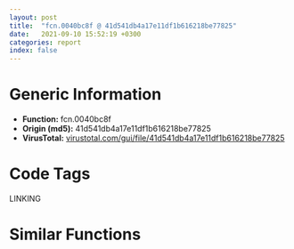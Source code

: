 ```yaml
---
layout: post
title:  "fcn.0040bc8f @ 41d541db4a17e11df1b616218be77825"
date:   2021-09-10 15:52:19 +0300
categories: report
index: false
---
```


# Generic Information
- **Function:** fcn.0040bc8f
- **Origin (md5):** 41d541db4a17e11df1b616218be77825
- **VirusTotal:** [virustotal.com/gui/file/41d541db4a17e11df1b616218be77825][virustotal_ref]

# Code Tags
<span class="tag" id="LINKING">LINKING</span>


# Similar Functions
<script type="text/javascript" src="https://www.gstatic.com/charts/loader.js"></script>
<script type="text/javascript">

    google.charts.load('current', {'packages':['corechart']});
    google.charts.setOnLoadCallback(drawChart);

    function drawChart() {
    var data = new google.visualization.DataTable();
        data.addColumn('number', 'X');
        data.addColumn('number', 'Y');
        data.addColumn({type: 'string', role: 'tooltip', 'p': {'html': true}});
        data.addColumn({'type': 'string', 'role': 'style'});
        
        data.addRows([
    [-147.30291748046875, 66.51920318603516, '<b><a href="/report/fcn.0040bc8f@41d541db4a17e11df1b616218be77825">fcn.0040bc8f</a><br>@41d541db4a17e11df1b616218be77825</b><br><br>push ebp<br>mov ebp esp<br>push ecx<br>push ebx<br>push esi<br>push edi<br>mov edi dword[ebp+8]<br>jmp 0x40bd3f<br>mov ebx dword[edi]<br>lea eax [ebx*4+0x42f5a4]<br>mov esi dword[eax]<br>mov dword[ebp-4] eax<br>test esi esi<br>je 0x40bcbb<br>cmp esi 0xffffffff<br>je 0x40bd3c<br>jmp 0x40bd38<br>mov ebx dword[ebx*4+0x422454]<br>push 0x800<br>push 0<br>push ebx<br>call dword[sym.imp.KERNEL32.dll_LoadLibraryExW]<br>mov esi eax<br>test esi esi<br>jne 0x40bd26<br>call dword[sym.imp.KERNEL32.dll_GetLastError]<br>cmp eax 0x57<br>jne 0x40bd16<br>push 7<br>push 0x4224ec<br>push ebx<br>call fcn.004110a4<br>add esp 0xc<br>test eax eax<br>je 0x40bd16<br>push 7<br>push 0x4224fc<br>push ebx<br>call fcn.004110a4<br>add esp 0xc<br>test eax eax<br>je 0x40bd16<br>push esi<br>push esi<br>push ebx<br>call dword[sym.imp.KERNEL32.dll_LoadLibraryExW]<br>mov esi eax<br>jmp 0x40bd18<br>xor esi esi<br>test esi esi<br>jne 0x40bd26<br>mov ecx dword[ebp-4]<br>or eax 0xffffffff<br>xchg dword[ecx] eax<br>jmp 0x40bd3c<br>mov ecx dword[ebp-4]<br>mov eax esi<br>xchg dword[ecx] eax<br>test eax eax<br>je 0x40bd38<br>push esi<br>call dword[sym.imp.KERNEL32.dll_FreeLibrary]<br>test esi esi<br>jne 0x40bd4f<br>add edi 4<br>cmp edi dword[ebp+0xc]<br>jne 0x40bc9e<br>xor eax eax<br>pop edi<br>pop esi<br>pop ebx<br>leave<br>ret<br>mov eax esi<br>jmp 0x40bd4a<br>', 'point { fill-color: #e0440e; }'],
[-112.59747314453125, 59.27867889404297, '<b><a href="/report/fcn.0040bc8f@9060907d555cecab3519fcbc82318d7e">fcn.0040bc8f</a><br>@9060907d555cecab3519fcbc82318d7e</b><br><br>push ebp<br>mov ebp esp<br>push ecx<br>push ebx<br>push esi<br>push edi<br>mov edi dword[ebp+8]<br>jmp 0x40bd3f<br>mov ebx dword[edi]<br>lea eax [ebx*4+0x42f5a4]<br>mov esi dword[eax]<br>mov dword[ebp-4] eax<br>test esi esi<br>je 0x40bcbb<br>cmp esi 0xffffffff<br>je 0x40bd3c<br>jmp 0x40bd38<br>mov ebx dword[ebx*4+0x422454]<br>push 0x800<br>push 0<br>push ebx<br>call dword[sym.imp.KERNEL32.dll_LoadLibraryExW]<br>mov esi eax<br>test esi esi<br>jne 0x40bd26<br>call dword[sym.imp.KERNEL32.dll_GetLastError]<br>cmp eax 0x57<br>jne 0x40bd16<br>push 7<br>push 0x4224ec<br>push ebx<br>call fcn.004110a4<br>add esp 0xc<br>test eax eax<br>je 0x40bd16<br>push 7<br>push 0x4224fc<br>push ebx<br>call fcn.004110a4<br>add esp 0xc<br>test eax eax<br>je 0x40bd16<br>push esi<br>push esi<br>push ebx<br>call dword[sym.imp.KERNEL32.dll_LoadLibraryExW]<br>mov esi eax<br>jmp 0x40bd18<br>xor esi esi<br>test esi esi<br>jne 0x40bd26<br>mov ecx dword[ebp-4]<br>or eax 0xffffffff<br>xchg dword[ecx] eax<br>jmp 0x40bd3c<br>mov ecx dword[ebp-4]<br>mov eax esi<br>xchg dword[ecx] eax<br>test eax eax<br>je 0x40bd38<br>push esi<br>call dword[sym.imp.KERNEL32.dll_FreeLibrary]<br>test esi esi<br>jne 0x40bd4f<br>add edi 4<br>cmp edi dword[ebp+0xc]<br>jne 0x40bc9e<br>xor eax eax<br>pop edi<br>pop esi<br>pop ebx<br>leave<br>ret<br>mov eax esi<br>jmp 0x40bd4a<br>', 'null'],
[-146.22605895996094, 45.093597412109375, '<b><a href="/report/fcn.0046655e@83f49824bfe7c3c24f4b74a2ba6ab65b">fcn.0046655e</a><br>@83f49824bfe7c3c24f4b74a2ba6ab65b</b><br><br>push ebp<br>mov ebp esp<br>push ecx<br>push ebx<br>push esi<br>push edi<br>mov edi dword[ebp+8]<br>jmp 0x46660e<br>mov ebx dword[edi]<br>lea eax [ebx*4+0x49eae8]<br>mov esi dword[eax]<br>mov dword[ebp-4] eax<br>test esi esi<br>je 0x46658a<br>cmp esi 0xffffffff<br>je 0x46660b<br>jmp 0x466607<br>mov ebx dword[ebx*4+0x48926c]<br>push 0x800<br>push 0<br>push ebx<br>call dword[sym.imp.KERNEL32.dll_LoadLibraryExW]<br>mov esi eax<br>test esi esi<br>jne 0x4665f5<br>call dword[sym.imp.KERNEL32.dll_GetLastError]<br>cmp eax 0x57<br>jne 0x4665e5<br>push 7<br>push 0x489304<br>push ebx<br>call fcn.00471198<br>add esp 0xc<br>test eax eax<br>je 0x4665e5<br>push 7<br>push 0x489314<br>push ebx<br>call fcn.00471198<br>add esp 0xc<br>test eax eax<br>je 0x4665e5<br>push esi<br>push esi<br>push ebx<br>call dword[sym.imp.KERNEL32.dll_LoadLibraryExW]<br>mov esi eax<br>jmp 0x4665e7<br>xor esi esi<br>test esi esi<br>jne 0x4665f5<br>mov ecx dword[ebp-4]<br>or eax 0xffffffff<br>xchg dword[ecx] eax<br>jmp 0x46660b<br>mov ecx dword[ebp-4]<br>mov eax esi<br>xchg dword[ecx] eax<br>test eax eax<br>je 0x466607<br>push esi<br>call dword[sym.imp.KERNEL32.dll_FreeLibrary]<br>test esi esi<br>jne 0x46661e<br>add edi 4<br>cmp edi dword[ebp+0xc]<br>jne 0x46656d<br>xor eax eax<br>pop edi<br>pop esi<br>pop ebx<br>leave<br>ret<br>mov eax esi<br>jmp 0x466619<br>', 'null'],
[-106.24803924560547, 40.99038314819336, '<b><a href="/report/fcn.0041f520@c0371bf2f84d37acabd30e547b4cc5fa">fcn.0041f520</a><br>@c0371bf2f84d37acabd30e547b4cc5fa</b><br><br>push ebp<br>mov ebp esp<br>push ecx<br>push ebx<br>push esi<br>push edi<br>mov edi dword[ebp+8]<br>jmp 0x41f5d0<br>mov ebx dword[edi]<br>lea eax [ebx*4+0x449608]<br>mov esi dword[eax]<br>mov dword[ebp-4] eax<br>test esi esi<br>je 0x41f54c<br>cmp esi 0xffffffff<br>je 0x41f5cd<br>jmp 0x41f5c9<br>mov ebx dword[ebx*4+0x43a080]<br>push 0x800<br>push 0<br>push ebx<br>call dword[sym.imp.KERNEL32.dll_LoadLibraryExW]<br>mov esi eax<br>test esi esi<br>jne 0x41f5b7<br>call dword[sym.imp.KERNEL32.dll_GetLastError]<br>cmp eax 0x57<br>jne 0x41f5a7<br>push 7<br>push 0x43a118<br>push ebx<br>call fcn.00425bf8<br>add esp 0xc<br>test eax eax<br>je 0x41f5a7<br>push 7<br>push 0x43a128<br>push ebx<br>call fcn.00425bf8<br>add esp 0xc<br>test eax eax<br>je 0x41f5a7<br>push esi<br>push esi<br>push ebx<br>call dword[sym.imp.KERNEL32.dll_LoadLibraryExW]<br>mov esi eax<br>jmp 0x41f5a9<br>xor esi esi<br>test esi esi<br>jne 0x41f5b7<br>mov ecx dword[ebp-4]<br>or eax 0xffffffff<br>xchg dword[ecx] eax<br>jmp 0x41f5cd<br>mov ecx dword[ebp-4]<br>mov eax esi<br>xchg dword[ecx] eax<br>test eax eax<br>je 0x41f5c9<br>push esi<br>call dword[sym.imp.KERNEL32.dll_FreeLibrary]<br>test esi esi<br>jne 0x41f5e0<br>add edi 4<br>cmp edi dword[ebp+0xc]<br>jne 0x41f52f<br>xor eax eax<br>pop edi<br>pop esi<br>pop ebx<br>leave<br>ret<br>mov eax esi<br>jmp 0x41f5db<br>', 'null'],
[-110.291748046875, 79.70001983642578, '<b><a href="/report/fcn.0040bc8f@b9e7701b101639a92238161f00b7471e">fcn.0040bc8f</a><br>@b9e7701b101639a92238161f00b7471e</b><br><br>push ebp<br>mov ebp esp<br>push ecx<br>push ebx<br>push esi<br>push edi<br>mov edi dword[ebp+8]<br>jmp 0x40bd3f<br>mov ebx dword[edi]<br>lea eax [ebx*4+0x42f5a4]<br>mov esi dword[eax]<br>mov dword[ebp-4] eax<br>test esi esi<br>je 0x40bcbb<br>cmp esi 0xffffffff<br>je 0x40bd3c<br>jmp 0x40bd38<br>mov ebx dword[ebx*4+0x422454]<br>push 0x800<br>push 0<br>push ebx<br>call dword[sym.imp.KERNEL32.dll_LoadLibraryExW]<br>mov esi eax<br>test esi esi<br>jne 0x40bd26<br>call dword[sym.imp.KERNEL32.dll_GetLastError]<br>cmp eax 0x57<br>jne 0x40bd16<br>push 7<br>push 0x4224ec<br>push ebx<br>call fcn.004110a4<br>add esp 0xc<br>test eax eax<br>je 0x40bd16<br>push 7<br>push 0x4224fc<br>push ebx<br>call fcn.004110a4<br>add esp 0xc<br>test eax eax<br>je 0x40bd16<br>push esi<br>push esi<br>push ebx<br>call dword[sym.imp.KERNEL32.dll_LoadLibraryExW]<br>mov esi eax<br>jmp 0x40bd18<br>xor esi esi<br>test esi esi<br>jne 0x40bd26<br>mov ecx dword[ebp-4]<br>or eax 0xffffffff<br>xchg dword[ecx] eax<br>jmp 0x40bd3c<br>mov ecx dword[ebp-4]<br>mov eax esi<br>xchg dword[ecx] eax<br>test eax eax<br>je 0x40bd38<br>push esi<br>call dword[sym.imp.KERNEL32.dll_FreeLibrary]<br>test esi esi<br>jne 0x40bd4f<br>add edi 4<br>cmp edi dword[ebp+0xc]<br>jne 0x40bc9e<br>xor eax eax<br>pop edi<br>pop esi<br>pop ebx<br>leave<br>ret<br>mov eax esi<br>jmp 0x40bd4a<br>', 'null'],
[-128.33160400390625, 68.08283996582031, '<b><a href="/report/fcn.0041f510@368dd66411b8b6ce2bcd15b0e14af5c0">fcn.0041f510</a><br>@368dd66411b8b6ce2bcd15b0e14af5c0</b><br><br>push ebp<br>mov ebp esp<br>push ecx<br>push ebx<br>push esi<br>push edi<br>mov edi dword[ebp+8]<br>jmp 0x41f5c0<br>mov ebx dword[edi]<br>lea eax [ebx*4+0x4d7608]<br>mov esi dword[eax]<br>mov dword[ebp-4] eax<br>test esi esi<br>je 0x41f53c<br>cmp esi 0xffffffff<br>je 0x41f5bd<br>jmp 0x41f5b9<br>mov ebx dword[ebx*4+0x43a080]<br>push 0x800<br>push 0<br>push ebx<br>call dword[sym.imp.KERNEL32.dll_LoadLibraryExW]<br>mov esi eax<br>test esi esi<br>jne 0x41f5a7<br>call dword[sym.imp.KERNEL32.dll_GetLastError]<br>cmp eax 0x57<br>jne 0x41f597<br>push 7<br>push 0x43a118<br>push ebx<br>call fcn.00425be8<br>add esp 0xc<br>test eax eax<br>je 0x41f597<br>push 7<br>push 0x43a128<br>push ebx<br>call fcn.00425be8<br>add esp 0xc<br>test eax eax<br>je 0x41f597<br>push esi<br>push esi<br>push ebx<br>call dword[sym.imp.KERNEL32.dll_LoadLibraryExW]<br>mov esi eax<br>jmp 0x41f599<br>xor esi esi<br>test esi esi<br>jne 0x41f5a7<br>mov ecx dword[ebp-4]<br>or eax 0xffffffff<br>xchg dword[ecx] eax<br>jmp 0x41f5bd<br>mov ecx dword[ebp-4]<br>mov eax esi<br>xchg dword[ecx] eax<br>test eax eax<br>je 0x41f5b9<br>push esi<br>call dword[sym.imp.KERNEL32.dll_FreeLibrary]<br>test esi esi<br>jne 0x41f5d0<br>add edi 4<br>cmp edi dword[ebp+0xc]<br>jne 0x41f51f<br>xor eax eax<br>pop edi<br>pop esi<br>pop ebx<br>leave<br>ret<br>mov eax esi<br>jmp 0x41f5cb<br>', 'null'],
[-128.13906860351562, 50.01306915283203, '<b><a href="/report/fcn.0040bc8f@1bf3bcaca0e582026c935549bb7d8a33">fcn.0040bc8f</a><br>@1bf3bcaca0e582026c935549bb7d8a33</b><br><br>push ebp<br>mov ebp esp<br>push ecx<br>push ebx<br>push esi<br>push edi<br>mov edi dword[ebp+8]<br>jmp 0x40bd3f<br>mov ebx dword[edi]<br>lea eax [ebx*4+0x42f5a4]<br>mov esi dword[eax]<br>mov dword[ebp-4] eax<br>test esi esi<br>je 0x40bcbb<br>cmp esi 0xffffffff<br>je 0x40bd3c<br>jmp 0x40bd38<br>mov ebx dword[ebx*4+0x422454]<br>push 0x800<br>push 0<br>push ebx<br>call dword[sym.imp.KERNEL32.dll_LoadLibraryExW]<br>mov esi eax<br>test esi esi<br>jne 0x40bd26<br>call dword[sym.imp.KERNEL32.dll_GetLastError]<br>cmp eax 0x57<br>jne 0x40bd16<br>push 7<br>push 0x4224ec<br>push ebx<br>call fcn.004110a4<br>add esp 0xc<br>test eax eax<br>je 0x40bd16<br>push 7<br>push 0x4224fc<br>push ebx<br>call fcn.004110a4<br>add esp 0xc<br>test eax eax<br>je 0x40bd16<br>push esi<br>push esi<br>push ebx<br>call dword[sym.imp.KERNEL32.dll_LoadLibraryExW]<br>mov esi eax<br>jmp 0x40bd18<br>xor esi esi<br>test esi esi<br>jne 0x40bd26<br>mov ecx dword[ebp-4]<br>or eax 0xffffffff<br>xchg dword[ecx] eax<br>jmp 0x40bd3c<br>mov ecx dword[ebp-4]<br>mov eax esi<br>xchg dword[ecx] eax<br>test eax eax<br>je 0x40bd38<br>push esi<br>call dword[sym.imp.KERNEL32.dll_FreeLibrary]<br>test esi esi<br>jne 0x40bd4f<br>add edi 4<br>cmp edi dword[ebp+0xc]<br>jne 0x40bc9e<br>xor eax eax<br>pop edi<br>pop esi<br>pop ebx<br>leave<br>ret<br>mov eax esi<br>jmp 0x40bd4a<br>', 'null'],
[-125.79412078857422, 31.511661529541016, '<b><a href="/report/fcn.0040c24f@ce89505d1998cb8719c6ac390eeeb98e">fcn.0040c24f</a><br>@ce89505d1998cb8719c6ac390eeeb98e</b><br><br>push ebp<br>mov ebp esp<br>push ecx<br>push ebx<br>push esi<br>push edi<br>mov edi dword[ebp+8]<br>jmp 0x40c2ff<br>mov ebx dword[edi]<br>lea eax [ebx*4+0x4305a4]<br>mov esi dword[eax]<br>mov dword[ebp-4] eax<br>test esi esi<br>je 0x40c27b<br>cmp esi 0xffffffff<br>je 0x40c2fc<br>jmp 0x40c2f8<br>mov ebx dword[ebx*4+0x423454]<br>push 0x800<br>push 0<br>push ebx<br>call dword[sym.imp.KERNEL32.dll_LoadLibraryExW]<br>mov esi eax<br>test esi esi<br>jne 0x40c2e6<br>call dword[sym.imp.KERNEL32.dll_GetLastError]<br>cmp eax 0x57<br>jne 0x40c2d6<br>push 7<br>push 0x4234ec<br>push ebx<br>call fcn.00411664<br>add esp 0xc<br>test eax eax<br>je 0x40c2d6<br>push 7<br>push 0x4234fc<br>push ebx<br>call fcn.00411664<br>add esp 0xc<br>test eax eax<br>je 0x40c2d6<br>push esi<br>push esi<br>push ebx<br>call dword[sym.imp.KERNEL32.dll_LoadLibraryExW]<br>mov esi eax<br>jmp 0x40c2d8<br>xor esi esi<br>test esi esi<br>jne 0x40c2e6<br>mov ecx dword[ebp-4]<br>or eax 0xffffffff<br>xchg dword[ecx] eax<br>jmp 0x40c2fc<br>mov ecx dword[ebp-4]<br>mov eax esi<br>xchg dword[ecx] eax<br>test eax eax<br>je 0x40c2f8<br>push esi<br>call dword[sym.imp.KERNEL32.dll_FreeLibrary]<br>test esi esi<br>jne 0x40c30f<br>add edi 4<br>cmp edi dword[ebp+0xc]<br>jne 0x40c25e<br>xor eax eax<br>pop edi<br>pop esi<br>pop ebx<br>leave<br>ret<br>mov eax esi<br>jmp 0x40c30a<br>', 'null'],
[-94.58293914794922, 62.458309173583984, '<b><a href="/report/fcn.0040bc8f@e9c6b3bcaa2edc455cb26f1e0f4a513a">fcn.0040bc8f</a><br>@e9c6b3bcaa2edc455cb26f1e0f4a513a</b><br><br>push ebp<br>mov ebp esp<br>push ecx<br>push ebx<br>push esi<br>push edi<br>mov edi dword[ebp+8]<br>jmp 0x40bd3f<br>mov ebx dword[edi]<br>lea eax [ebx*4+0x42f5a4]<br>mov esi dword[eax]<br>mov dword[ebp-4] eax<br>test esi esi<br>je 0x40bcbb<br>cmp esi 0xffffffff<br>je 0x40bd3c<br>jmp 0x40bd38<br>mov ebx dword[ebx*4+0x422454]<br>push 0x800<br>push 0<br>push ebx<br>call dword[sym.imp.KERNEL32.dll_LoadLibraryExW]<br>mov esi eax<br>test esi esi<br>jne 0x40bd26<br>call dword[sym.imp.KERNEL32.dll_GetLastError]<br>cmp eax 0x57<br>jne 0x40bd16<br>push 7<br>push 0x4224ec<br>push ebx<br>call fcn.004110a4<br>add esp 0xc<br>test eax eax<br>je 0x40bd16<br>push 7<br>push 0x4224fc<br>push ebx<br>call fcn.004110a4<br>add esp 0xc<br>test eax eax<br>je 0x40bd16<br>push esi<br>push esi<br>push ebx<br>call dword[sym.imp.KERNEL32.dll_LoadLibraryExW]<br>mov esi eax<br>jmp 0x40bd18<br>xor esi esi<br>test esi esi<br>jne 0x40bd26<br>mov ecx dword[ebp-4]<br>or eax 0xffffffff<br>xchg dword[ecx] eax<br>jmp 0x40bd3c<br>mov ecx dword[ebp-4]<br>mov eax esi<br>xchg dword[ecx] eax<br>test eax eax<br>je 0x40bd38<br>push esi<br>call dword[sym.imp.KERNEL32.dll_FreeLibrary]<br>test esi esi<br>jne 0x40bd4f<br>add edi 4<br>cmp edi dword[ebp+0xc]<br>jne 0x40bc9e<br>xor eax eax<br>pop edi<br>pop esi<br>pop ebx<br>leave<br>ret<br>mov eax esi<br>jmp 0x40bd4a<br>', 'null'],
[-132.12741088867188, 86.0445556640625, '<b><a href="/report/fcn.0046655e@6f3954a480bef11309decb3759df55ad">fcn.0046655e</a><br>@6f3954a480bef11309decb3759df55ad</b><br><br>push ebp<br>mov ebp esp<br>push ecx<br>push ebx<br>push esi<br>push edi<br>mov edi dword[ebp+8]<br>jmp 0x46660e<br>mov ebx dword[edi]<br>lea eax [ebx*4+0x49eae8]<br>mov esi dword[eax]<br>mov dword[ebp-4] eax<br>test esi esi<br>je 0x46658a<br>cmp esi 0xffffffff<br>je 0x46660b<br>jmp 0x466607<br>mov ebx dword[ebx*4+0x48926c]<br>push 0x800<br>push 0<br>push ebx<br>call dword[sym.imp.KERNEL32.dll_LoadLibraryExW]<br>mov esi eax<br>test esi esi<br>jne 0x4665f5<br>call dword[sym.imp.KERNEL32.dll_GetLastError]<br>cmp eax 0x57<br>jne 0x4665e5<br>push 7<br>push 0x489304<br>push ebx<br>call fcn.00471198<br>add esp 0xc<br>test eax eax<br>je 0x4665e5<br>push 7<br>push 0x489314<br>push ebx<br>call fcn.00471198<br>add esp 0xc<br>test eax eax<br>je 0x4665e5<br>push esi<br>push esi<br>push ebx<br>call dword[sym.imp.KERNEL32.dll_LoadLibraryExW]<br>mov esi eax<br>jmp 0x4665e7<br>xor esi esi<br>test esi esi<br>jne 0x4665f5<br>mov ecx dword[ebp-4]<br>or eax 0xffffffff<br>xchg dword[ecx] eax<br>jmp 0x46660b<br>mov ecx dword[ebp-4]<br>mov eax esi<br>xchg dword[ecx] eax<br>test eax eax<br>je 0x466607<br>push esi<br>call dword[sym.imp.KERNEL32.dll_FreeLibrary]<br>test esi esi<br>jne 0x46661e<br>add edi 4<br>cmp edi dword[ebp+0xc]<br>jne 0x46656d<br>xor eax eax<br>pop edi<br>pop esi<br>pop ebx<br>leave<br>ret<br>mov eax esi<br>jmp 0x466619<br>', 'null'],
[41.363155364990234, -81.60008239746094, '<b><a href="/report/fcn.0042852c@c0371bf2f84d37acabd30e547b4cc5fa">fcn.0042852c</a><br>@c0371bf2f84d37acabd30e547b4cc5fa</b><br><br>mov edi edi<br>push ebp<br>mov ebp esp<br>push ecx<br>push ebx<br>push esi<br>push edi<br>mov edi dword[ebp+8]<br>jmp 0x4285de<br>mov ebx dword[edi]<br>lea eax [ebx*4+0x449b28]<br>mov esi dword[eax]<br>mov dword[ebp-4] eax<br>test esi esi<br>je 0x42855a<br>cmp esi 0xffffffff<br>je 0x4285db<br>jmp 0x4285d7<br>mov ebx dword[ebx*4+0x43bf40]<br>push 0x800<br>push 0<br>push ebx<br>call dword[sym.imp.KERNEL32.dll_LoadLibraryExW]<br>mov esi eax<br>test esi esi<br>jne 0x4285c5<br>call dword[sym.imp.KERNEL32.dll_GetLastError]<br>cmp eax 0x57<br>jne 0x4285b5<br>push 7<br>push str.api_ms_<br>push ebx<br>call fcn.00425bf8<br>add esp 0xc<br>test eax eax<br>je 0x4285b5<br>push 7<br>push str.ext_ms_<br>push ebx<br>call fcn.00425bf8<br>add esp 0xc<br>test eax eax<br>je 0x4285b5<br>push esi<br>push esi<br>push ebx<br>call dword[sym.imp.KERNEL32.dll_LoadLibraryExW]<br>mov esi eax<br>jmp 0x4285b7<br>xor esi esi<br>test esi esi<br>jne 0x4285c5<br>mov ecx dword[ebp-4]<br>or eax 0xffffffff<br>xchg dword[ecx] eax<br>jmp 0x4285db<br>mov ecx dword[ebp-4]<br>mov eax esi<br>xchg dword[ecx] eax<br>test eax eax<br>je 0x4285d7<br>push esi<br>call dword[sym.imp.KERNEL32.dll_FreeLibrary]<br>test esi esi<br>jne 0x4285f0<br>add edi 4<br>cmp edi dword[ebp+0xc]<br>jne 0x42853d<br>xor eax eax<br>pop edi<br>pop esi<br>pop ebx<br>mov esp ebp<br>pop ebp<br>ret<br>mov eax esi<br>jmp 0x4285e9<br>', 'null'],
[21.31360626220703, -82.33380889892578, '<b><a href="/report/fcn.0041211e@1bf3bcaca0e582026c935549bb7d8a33">fcn.0041211e</a><br>@1bf3bcaca0e582026c935549bb7d8a33</b><br><br>mov edi edi<br>push ebp<br>mov ebp esp<br>push ecx<br>push ebx<br>push esi<br>push edi<br>mov edi dword[ebp+8]<br>jmp 0x4121d0<br>mov ebx dword[edi]<br>lea eax [ebx*4+0x42f8e0]<br>mov esi dword[eax]<br>mov dword[ebp-4] eax<br>test esi esi<br>je 0x41214c<br>cmp esi 0xffffffff<br>je 0x4121cd<br>jmp 0x4121c9<br>mov ebx dword[ebx*4+0x423dd8]<br>push 0x800<br>push 0<br>push ebx<br>call dword[sym.imp.KERNEL32.dll_LoadLibraryExW]<br>mov esi eax<br>test esi esi<br>jne 0x4121b7<br>call dword[sym.imp.KERNEL32.dll_GetLastError]<br>cmp eax 0x57<br>jne 0x4121a7<br>push 7<br>push str.api_ms_<br>push ebx<br>call fcn.004110a4<br>add esp 0xc<br>test eax eax<br>je 0x4121a7<br>push 7<br>push str.ext_ms_<br>push ebx<br>call fcn.004110a4<br>add esp 0xc<br>test eax eax<br>je 0x4121a7<br>push esi<br>push esi<br>push ebx<br>call dword[sym.imp.KERNEL32.dll_LoadLibraryExW]<br>mov esi eax<br>jmp 0x4121a9<br>xor esi esi<br>test esi esi<br>jne 0x4121b7<br>mov ecx dword[ebp-4]<br>or eax 0xffffffff<br>xchg dword[ecx] eax<br>jmp 0x4121cd<br>mov ecx dword[ebp-4]<br>mov eax esi<br>xchg dword[ecx] eax<br>test eax eax<br>je 0x4121c9<br>push esi<br>call dword[sym.imp.KERNEL32.dll_FreeLibrary]<br>test esi esi<br>jne 0x4121e2<br>add edi 4<br>cmp edi dword[ebp+0xc]<br>jne 0x41212f<br>xor eax eax<br>pop edi<br>pop esi<br>pop ebx<br>mov esp ebp<br>pop ebp<br>ret<br>mov eax esi<br>jmp 0x4121db<br>', 'null'],
[25.372678756713867, -117.8134994506836, '<b><a href="/report/fcn.0042851e@368dd66411b8b6ce2bcd15b0e14af5c0">fcn.0042851e</a><br>@368dd66411b8b6ce2bcd15b0e14af5c0</b><br><br>mov edi edi<br>push ebp<br>mov ebp esp<br>push ecx<br>push ebx<br>push esi<br>push edi<br>mov edi dword[ebp+8]<br>jmp 0x4285d0<br>mov ebx dword[edi]<br>lea eax [ebx*4+0x4d7b28]<br>mov esi dword[eax]<br>mov dword[ebp-4] eax<br>test esi esi<br>je 0x42854c<br>cmp esi 0xffffffff<br>je 0x4285cd<br>jmp 0x4285c9<br>mov ebx dword[ebx*4+0x43bf40]<br>push 0x800<br>push 0<br>push ebx<br>call dword[sym.imp.KERNEL32.dll_LoadLibraryExW]<br>mov esi eax<br>test esi esi<br>jne 0x4285b7<br>call dword[sym.imp.KERNEL32.dll_GetLastError]<br>cmp eax 0x57<br>jne 0x4285a7<br>push 7<br>push str.api_ms_<br>push ebx<br>call fcn.00425be8<br>add esp 0xc<br>test eax eax<br>je 0x4285a7<br>push 7<br>push str.ext_ms_<br>push ebx<br>call fcn.00425be8<br>add esp 0xc<br>test eax eax<br>je 0x4285a7<br>push esi<br>push esi<br>push ebx<br>call dword[sym.imp.KERNEL32.dll_LoadLibraryExW]<br>mov esi eax<br>jmp 0x4285a9<br>xor esi esi<br>test esi esi<br>jne 0x4285b7<br>mov ecx dword[ebp-4]<br>or eax 0xffffffff<br>xchg dword[ecx] eax<br>jmp 0x4285cd<br>mov ecx dword[ebp-4]<br>mov eax esi<br>xchg dword[ecx] eax<br>test eax eax<br>je 0x4285c9<br>push esi<br>call dword[sym.imp.KERNEL32.dll_FreeLibrary]<br>test esi esi<br>jne 0x4285e2<br>add edi 4<br>cmp edi dword[ebp+0xc]<br>jne 0x42852f<br>xor eax eax<br>pop edi<br>pop esi<br>pop ebx<br>mov esp ebp<br>pop ebp<br>ret<br>mov eax esi<br>jmp 0x4285db<br>', 'null'],
[4.3067522048950195, -114.35631561279297, '<b><a href="/report/fcn.004126de@ce89505d1998cb8719c6ac390eeeb98e">fcn.004126de</a><br>@ce89505d1998cb8719c6ac390eeeb98e</b><br><br>mov edi edi<br>push ebp<br>mov ebp esp<br>push ecx<br>push ebx<br>push esi<br>push edi<br>mov edi dword[ebp+8]<br>jmp 0x412790<br>mov ebx dword[edi]<br>lea eax [ebx*4+0x4308e0]<br>mov esi dword[eax]<br>mov dword[ebp-4] eax<br>test esi esi<br>je 0x41270c<br>cmp esi 0xffffffff<br>je 0x41278d<br>jmp 0x412789<br>mov ebx dword[ebx*4+0x424dd8]<br>push 0x800<br>push 0<br>push ebx<br>call dword[sym.imp.KERNEL32.dll_LoadLibraryExW]<br>mov esi eax<br>test esi esi<br>jne 0x412777<br>call dword[sym.imp.KERNEL32.dll_GetLastError]<br>cmp eax 0x57<br>jne 0x412767<br>push 7<br>push str.api_ms_<br>push ebx<br>call fcn.00411664<br>add esp 0xc<br>test eax eax<br>je 0x412767<br>push 7<br>push str.ext_ms_<br>push ebx<br>call fcn.00411664<br>add esp 0xc<br>test eax eax<br>je 0x412767<br>push esi<br>push esi<br>push ebx<br>call dword[sym.imp.KERNEL32.dll_LoadLibraryExW]<br>mov esi eax<br>jmp 0x412769<br>xor esi esi<br>test esi esi<br>jne 0x412777<br>mov ecx dword[ebp-4]<br>or eax 0xffffffff<br>xchg dword[ecx] eax<br>jmp 0x41278d<br>mov ecx dword[ebp-4]<br>mov eax esi<br>xchg dword[ecx] eax<br>test eax eax<br>je 0x412789<br>push esi<br>call dword[sym.imp.KERNEL32.dll_FreeLibrary]<br>test esi esi<br>jne 0x4127a2<br>add edi 4<br>cmp edi dword[ebp+0xc]<br>jne 0x4126ef<br>xor eax eax<br>pop edi<br>pop esi<br>pop ebx<br>mov esp ebp<br>pop ebp<br>ret<br>mov eax esi<br>jmp 0x41279b<br>', 'null'],
[9.94454288482666, -96.42201232910156, '<b><a href="/report/fcn.0041211e@e9c6b3bcaa2edc455cb26f1e0f4a513a">fcn.0041211e</a><br>@e9c6b3bcaa2edc455cb26f1e0f4a513a</b><br><br>mov edi edi<br>push ebp<br>mov ebp esp<br>push ecx<br>push ebx<br>push esi<br>push edi<br>mov edi dword[ebp+8]<br>jmp 0x4121d0<br>mov ebx dword[edi]<br>lea eax [ebx*4+0x42f8e0]<br>mov esi dword[eax]<br>mov dword[ebp-4] eax<br>test esi esi<br>je 0x41214c<br>cmp esi 0xffffffff<br>je 0x4121cd<br>jmp 0x4121c9<br>mov ebx dword[ebx*4+0x423dd8]<br>push 0x800<br>push 0<br>push ebx<br>call dword[sym.imp.KERNEL32.dll_LoadLibraryExW]<br>mov esi eax<br>test esi esi<br>jne 0x4121b7<br>call dword[sym.imp.KERNEL32.dll_GetLastError]<br>cmp eax 0x57<br>jne 0x4121a7<br>push 7<br>push str.api_ms_<br>push ebx<br>call fcn.004110a4<br>add esp 0xc<br>test eax eax<br>je 0x4121a7<br>push 7<br>push str.ext_ms_<br>push ebx<br>call fcn.004110a4<br>add esp 0xc<br>test eax eax<br>je 0x4121a7<br>push esi<br>push esi<br>push ebx<br>call dword[sym.imp.KERNEL32.dll_LoadLibraryExW]<br>mov esi eax<br>jmp 0x4121a9<br>xor esi esi<br>test esi esi<br>jne 0x4121b7<br>mov ecx dword[ebp-4]<br>or eax 0xffffffff<br>xchg dword[ecx] eax<br>jmp 0x4121cd<br>mov ecx dword[ebp-4]<br>mov eax esi<br>xchg dword[ecx] eax<br>test eax eax<br>je 0x4121c9<br>push esi<br>call dword[sym.imp.KERNEL32.dll_FreeLibrary]<br>test esi esi<br>jne 0x4121e2<br>add edi 4<br>cmp edi dword[ebp+0xc]<br>jne 0x41212f<br>xor eax eax<br>pop edi<br>pop esi<br>pop ebx<br>mov esp ebp<br>pop ebp<br>ret<br>mov eax esi<br>jmp 0x4121db<br>', 'null'],
[-8.399988174438477, -93.4644546508789, '<b><a href="/report/fcn.0041211e@b9e7701b101639a92238161f00b7471e">fcn.0041211e</a><br>@b9e7701b101639a92238161f00b7471e</b><br><br>mov edi edi<br>push ebp<br>mov ebp esp<br>push ecx<br>push ebx<br>push esi<br>push edi<br>mov edi dword[ebp+8]<br>jmp 0x4121d0<br>mov ebx dword[edi]<br>lea eax [ebx*4+0x42f8e0]<br>mov esi dword[eax]<br>mov dword[ebp-4] eax<br>test esi esi<br>je 0x41214c<br>cmp esi 0xffffffff<br>je 0x4121cd<br>jmp 0x4121c9<br>mov ebx dword[ebx*4+0x423dd8]<br>push 0x800<br>push 0<br>push ebx<br>call dword[sym.imp.KERNEL32.dll_LoadLibraryExW]<br>mov esi eax<br>test esi esi<br>jne 0x4121b7<br>call dword[sym.imp.KERNEL32.dll_GetLastError]<br>cmp eax 0x57<br>jne 0x4121a7<br>push 7<br>push str.api_ms_<br>push ebx<br>call fcn.004110a4<br>add esp 0xc<br>test eax eax<br>je 0x4121a7<br>push 7<br>push str.ext_ms_<br>push ebx<br>call fcn.004110a4<br>add esp 0xc<br>test eax eax<br>je 0x4121a7<br>push esi<br>push esi<br>push ebx<br>call dword[sym.imp.KERNEL32.dll_LoadLibraryExW]<br>mov esi eax<br>jmp 0x4121a9<br>xor esi esi<br>test esi esi<br>jne 0x4121b7<br>mov ecx dword[ebp-4]<br>or eax 0xffffffff<br>xchg dword[ecx] eax<br>jmp 0x4121cd<br>mov ecx dword[ebp-4]<br>mov eax esi<br>xchg dword[ecx] eax<br>test eax eax<br>je 0x4121c9<br>push esi<br>call dword[sym.imp.KERNEL32.dll_FreeLibrary]<br>test esi esi<br>jne 0x4121e2<br>add edi 4<br>cmp edi dword[ebp+0xc]<br>jne 0x41212f<br>xor eax eax<br>pop edi<br>pop esi<br>pop ebx<br>mov esp ebp<br>pop ebp<br>ret<br>mov eax esi<br>jmp 0x4121db<br>', 'null'],
[3.214509963989258, -74.79998016357422, '<b><a href="/report/fcn.00473510@83f49824bfe7c3c24f4b74a2ba6ab65b">fcn.00473510</a><br>@83f49824bfe7c3c24f4b74a2ba6ab65b</b><br><br>mov edi edi<br>push ebp<br>mov ebp esp<br>push ecx<br>push ebx<br>push esi<br>push edi<br>mov edi dword[ebp+8]<br>jmp 0x4735c2<br>mov ebx dword[edi]<br>lea eax [ebx*4+0x49f008]<br>mov esi dword[eax]<br>mov dword[ebp-4] eax<br>test esi esi<br>je 0x47353e<br>cmp esi 0xffffffff<br>je 0x4735bf<br>jmp 0x4735bb<br>mov ebx dword[ebx*4+0x48b2c0]<br>push 0x800<br>push 0<br>push ebx<br>call dword[sym.imp.KERNEL32.dll_LoadLibraryExW]<br>mov esi eax<br>test esi esi<br>jne 0x4735a9<br>call dword[sym.imp.KERNEL32.dll_GetLastError]<br>cmp eax 0x57<br>jne 0x473599<br>push 7<br>push str.api_ms_<br>push ebx<br>call fcn.00471198<br>add esp 0xc<br>test eax eax<br>je 0x473599<br>push 7<br>push str.ext_ms_<br>push ebx<br>call fcn.00471198<br>add esp 0xc<br>test eax eax<br>je 0x473599<br>push esi<br>push esi<br>push ebx<br>call dword[sym.imp.KERNEL32.dll_LoadLibraryExW]<br>mov esi eax<br>jmp 0x47359b<br>xor esi esi<br>test esi esi<br>jne 0x4735a9<br>mov ecx dword[ebp-4]<br>or eax 0xffffffff<br>xchg dword[ecx] eax<br>jmp 0x4735bf<br>mov ecx dword[ebp-4]<br>mov eax esi<br>xchg dword[ecx] eax<br>test eax eax<br>je 0x4735bb<br>push esi<br>call dword[sym.imp.KERNEL32.dll_FreeLibrary]<br>test esi esi<br>jne 0x4735d4<br>add edi 4<br>cmp edi dword[ebp+0xc]<br>jne 0x473521<br>xor eax eax<br>pop edi<br>pop esi<br>pop ebx<br>mov esp ebp<br>pop ebp<br>ret<br>mov eax esi<br>jmp 0x4735cd<br>', 'null'],
[45.66304016113281, -103.50840759277344, '<b><a href="/report/fcn.0041211e@41d541db4a17e11df1b616218be77825">fcn.0041211e</a><br>@41d541db4a17e11df1b616218be77825</b><br><br>mov edi edi<br>push ebp<br>mov ebp esp<br>push ecx<br>push ebx<br>push esi<br>push edi<br>mov edi dword[ebp+8]<br>jmp 0x4121d0<br>mov ebx dword[edi]<br>lea eax [ebx*4+0x42f8e0]<br>mov esi dword[eax]<br>mov dword[ebp-4] eax<br>test esi esi<br>je 0x41214c<br>cmp esi 0xffffffff<br>je 0x4121cd<br>jmp 0x4121c9<br>mov ebx dword[ebx*4+0x423dd8]<br>push 0x800<br>push 0<br>push ebx<br>call dword[sym.imp.KERNEL32.dll_LoadLibraryExW]<br>mov esi eax<br>test esi esi<br>jne 0x4121b7<br>call dword[sym.imp.KERNEL32.dll_GetLastError]<br>cmp eax 0x57<br>jne 0x4121a7<br>push 7<br>push str.api_ms_<br>push ebx<br>call fcn.004110a4<br>add esp 0xc<br>test eax eax<br>je 0x4121a7<br>push 7<br>push str.ext_ms_<br>push ebx<br>call fcn.004110a4<br>add esp 0xc<br>test eax eax<br>je 0x4121a7<br>push esi<br>push esi<br>push ebx<br>call dword[sym.imp.KERNEL32.dll_LoadLibraryExW]<br>mov esi eax<br>jmp 0x4121a9<br>xor esi esi<br>test esi esi<br>jne 0x4121b7<br>mov ecx dword[ebp-4]<br>or eax 0xffffffff<br>xchg dword[ecx] eax<br>jmp 0x4121cd<br>mov ecx dword[ebp-4]<br>mov eax esi<br>xchg dword[ecx] eax<br>test eax eax<br>je 0x4121c9<br>push esi<br>call dword[sym.imp.KERNEL32.dll_FreeLibrary]<br>test esi esi<br>jne 0x4121e2<br>add edi 4<br>cmp edi dword[ebp+0xc]<br>jne 0x41212f<br>xor eax eax<br>pop edi<br>pop esi<br>pop ebx<br>mov esp ebp<br>pop ebp<br>ret<br>mov eax esi<br>jmp 0x4121db<br>', 'null'],
[27.788047790527344, -99.1192855834961, '<b><a href="/report/fcn.0041211e@9060907d555cecab3519fcbc82318d7e">fcn.0041211e</a><br>@9060907d555cecab3519fcbc82318d7e</b><br><br>mov edi edi<br>push ebp<br>mov ebp esp<br>push ecx<br>push ebx<br>push esi<br>push edi<br>mov edi dword[ebp+8]<br>jmp 0x4121d0<br>mov ebx dword[edi]<br>lea eax [ebx*4+0x42f8e0]<br>mov esi dword[eax]<br>mov dword[ebp-4] eax<br>test esi esi<br>je 0x41214c<br>cmp esi 0xffffffff<br>je 0x4121cd<br>jmp 0x4121c9<br>mov ebx dword[ebx*4+0x423dd8]<br>push 0x800<br>push 0<br>push ebx<br>call dword[sym.imp.KERNEL32.dll_LoadLibraryExW]<br>mov esi eax<br>test esi esi<br>jne 0x4121b7<br>call dword[sym.imp.KERNEL32.dll_GetLastError]<br>cmp eax 0x57<br>jne 0x4121a7<br>push 7<br>push str.api_ms_<br>push ebx<br>call fcn.004110a4<br>add esp 0xc<br>test eax eax<br>je 0x4121a7<br>push 7<br>push str.ext_ms_<br>push ebx<br>call fcn.004110a4<br>add esp 0xc<br>test eax eax<br>je 0x4121a7<br>push esi<br>push esi<br>push ebx<br>call dword[sym.imp.KERNEL32.dll_LoadLibraryExW]<br>mov esi eax<br>jmp 0x4121a9<br>xor esi esi<br>test esi esi<br>jne 0x4121b7<br>mov ecx dword[ebp-4]<br>or eax 0xffffffff<br>xchg dword[ecx] eax<br>jmp 0x4121cd<br>mov ecx dword[ebp-4]<br>mov eax esi<br>xchg dword[ecx] eax<br>test eax eax<br>je 0x4121c9<br>push esi<br>call dword[sym.imp.KERNEL32.dll_FreeLibrary]<br>test esi esi<br>jne 0x4121e2<br>add edi 4<br>cmp edi dword[ebp+0xc]<br>jne 0x41212f<br>xor eax eax<br>pop edi<br>pop esi<br>pop ebx<br>mov esp ebp<br>pop ebp<br>ret<br>mov eax esi<br>jmp 0x4121db<br>', 'null'],
[25.05621337890625, -64.47210693359375, '<b><a href="/report/fcn.00473510@6f3954a480bef11309decb3759df55ad">fcn.00473510</a><br>@6f3954a480bef11309decb3759df55ad</b><br><br>mov edi edi<br>push ebp<br>mov ebp esp<br>push ecx<br>push ebx<br>push esi<br>push edi<br>mov edi dword[ebp+8]<br>jmp 0x4735c2<br>mov ebx dword[edi]<br>lea eax [ebx*4+0x49f008]<br>mov esi dword[eax]<br>mov dword[ebp-4] eax<br>test esi esi<br>je 0x47353e<br>cmp esi 0xffffffff<br>je 0x4735bf<br>jmp 0x4735bb<br>mov ebx dword[ebx*4+0x48b2c0]<br>push 0x800<br>push 0<br>push ebx<br>call dword[sym.imp.KERNEL32.dll_LoadLibraryExW]<br>mov esi eax<br>test esi esi<br>jne 0x4735a9<br>call dword[sym.imp.KERNEL32.dll_GetLastError]<br>cmp eax 0x57<br>jne 0x473599<br>push 7<br>push str.api_ms_<br>push ebx<br>call fcn.00471198<br>add esp 0xc<br>test eax eax<br>je 0x473599<br>push 7<br>push str.ext_ms_<br>push ebx<br>call fcn.00471198<br>add esp 0xc<br>test eax eax<br>je 0x473599<br>push esi<br>push esi<br>push ebx<br>call dword[sym.imp.KERNEL32.dll_LoadLibraryExW]<br>mov esi eax<br>jmp 0x47359b<br>xor esi esi<br>test esi esi<br>jne 0x4735a9<br>mov ecx dword[ebp-4]<br>or eax 0xffffffff<br>xchg dword[ecx] eax<br>jmp 0x4735bf<br>mov ecx dword[ebp-4]<br>mov eax esi<br>xchg dword[ecx] eax<br>test eax eax<br>je 0x4735bb<br>push esi<br>call dword[sym.imp.KERNEL32.dll_FreeLibrary]<br>test esi esi<br>jne 0x4735d4<br>add edi 4<br>cmp edi dword[ebp+0xc]<br>jne 0x473521<br>xor eax eax<br>pop edi<br>pop esi<br>pop ebx<br>mov esp ebp<br>pop ebp<br>ret<br>mov eax esi<br>jmp 0x4735cd<br>', 'null'],
[110.93766784667969, 45.8323860168457, '<b><a href="/report/fcn.00405529@70e9569a63e2c5481707e2ba7c663021">fcn.00405529</a><br>@70e9569a63e2c5481707e2ba7c663021</b><br><br>mov edi edi<br>push ebp<br>mov ebp esp<br>mov eax dword[ebp+8]<br>push edi<br>lea edi [eax*4+0x537f00]<br>mov ecx dword[edi]<br>test ecx ecx<br>je 0x40554a<br>lea eax [ecx+1]<br>neg eax<br>sbb eax eax<br>and eax ecx<br>jmp 0x4055a1<br>push ebx<br>mov ebx dword[eax*4+0x40cd78]<br>push esi<br>push 0x800<br>push 0<br>push ebx<br>call dword[sym.imp.KERNEL32.dll_LoadLibraryExW]<br>mov esi eax<br>test esi esi<br>jne 0x40558e<br>call dword[sym.imp.KERNEL32.dll_GetLastError]<br>cmp eax 0x57<br>jne 0x40557f<br>push esi<br>push esi<br>push ebx<br>call dword[sym.imp.KERNEL32.dll_LoadLibraryExW]<br>mov esi eax<br>jmp 0x405581<br>xor esi esi<br>test esi esi<br>jne 0x40558e<br>or eax 0xffffffff<br>xchg dword[edi] eax<br>xor eax eax<br>jmp 0x40559f<br>mov eax esi<br>xchg dword[edi] eax<br>test eax eax<br>je 0x40559d<br>push esi<br>call dword[sym.imp.KERNEL32.dll_FreeLibrary]<br>mov eax esi<br>pop esi<br>pop ebx<br>pop edi<br>pop ebp<br>ret<br>', 'null'],
[122.48592376708984, 59.902793884277344, '<b><a href="/report/fcn.00423dfb@d32515577b2cd57bf3dd6c5e3c37e219">fcn.00423dfb</a><br>@d32515577b2cd57bf3dd6c5e3c37e219</b><br><br>mov edi edi<br>push ebp<br>mov ebp esp<br>mov eax dword[ebp+8]<br>push edi<br>lea edi [eax*4+0x4dec80]<br>mov ecx dword[edi]<br>test ecx ecx<br>je 0x423e1c<br>lea eax [ecx+1]<br>neg eax<br>sbb eax eax<br>and eax ecx<br>jmp 0x423e73<br>push ebx<br>mov ebx dword[eax*4+0x432ff0]<br>push esi<br>push 0x800<br>push 0<br>push ebx<br>call dword[sym.imp.KERNEL32.dll_LoadLibraryExW]<br>mov esi eax<br>test esi esi<br>jne 0x423e60<br>call dword[sym.imp.KERNEL32.dll_GetLastError]<br>cmp eax 0x57<br>jne 0x423e51<br>push esi<br>push esi<br>push ebx<br>call dword[sym.imp.KERNEL32.dll_LoadLibraryExW]<br>mov esi eax<br>jmp 0x423e53<br>xor esi esi<br>test esi esi<br>jne 0x423e60<br>or eax 0xffffffff<br>xchg dword[edi] eax<br>xor eax eax<br>jmp 0x423e71<br>mov eax esi<br>xchg dword[edi] eax<br>test eax eax<br>je 0x423e6f<br>push esi<br>call dword[sym.imp.KERNEL32.dll_FreeLibrary]<br>mov eax esi<br>pop esi<br>pop ebx<br>pop edi<br>pop ebp<br>ret<br>', 'null'],
[102.11430358886719, 64.92352294921875, '<b><a href="/report/fcn.0044470b@8d996434378dbdbb47e86342be5446c7">fcn.0044470b</a><br>@8d996434378dbdbb47e86342be5446c7</b><br><br>mov edi edi<br>push ebp<br>mov ebp esp<br>mov eax dword[ebp+8]<br>push edi<br>lea edi [eax*4+0x4f6200]<br>mov ecx dword[edi]<br>test ecx ecx<br>je 0x44472c<br>lea eax [ecx+1]<br>neg eax<br>sbb eax eax<br>and eax ecx<br>jmp 0x444783<br>push ebx<br>mov ebx dword[eax*4+0x4e4d58]<br>push esi<br>push 0x800<br>push 0<br>push ebx<br>call dword[sym.imp.KERNEL32.dll_LoadLibraryExW]<br>mov esi eax<br>test esi esi<br>jne 0x444770<br>call dword[sym.imp.KERNEL32.dll_GetLastError]<br>cmp eax 0x57<br>jne 0x444761<br>push esi<br>push esi<br>push ebx<br>call dword[sym.imp.KERNEL32.dll_LoadLibraryExW]<br>mov esi eax<br>jmp 0x444763<br>xor esi esi<br>test esi esi<br>jne 0x444770<br>or eax 0xffffffff<br>xchg dword[edi] eax<br>xor eax eax<br>jmp 0x444781<br>mov eax esi<br>xchg dword[edi] eax<br>test eax eax<br>je 0x44477f<br>push esi<br>call dword[sym.imp.KERNEL32.dll_FreeLibrary]<br>mov eax esi<br>pop esi<br>pop ebx<br>pop edi<br>pop ebp<br>ret<br>', 'null'],
[102.4423828125, 85.88980865478516, '<b><a href="/report/fcn.004071f3@48311276b3cd8adebcd777f7aad326b2">fcn.004071f3</a><br>@48311276b3cd8adebcd777f7aad326b2</b><br><br>mov edi edi<br>push ebp<br>mov ebp esp<br>mov eax dword[ebp+8]<br>push edi<br>lea edi [eax*4+0x4a1f08]<br>mov ecx dword[edi]<br>test ecx ecx<br>je 0x407214<br>lea eax [ecx+1]<br>neg eax<br>sbb eax eax<br>and eax ecx<br>jmp 0x40726b<br>push ebx<br>mov ebx dword[eax*4+0x49bd58]<br>push esi<br>push 0x800<br>push 0<br>push ebx<br>call dword[sym.imp.KERNEL32.dll_LoadLibraryExW]<br>mov esi eax<br>test esi esi<br>jne 0x407258<br>call dword[sym.imp.KERNEL32.dll_GetLastError]<br>cmp eax 0x57<br>jne 0x407249<br>push esi<br>push esi<br>push ebx<br>call dword[sym.imp.KERNEL32.dll_LoadLibraryExW]<br>mov esi eax<br>jmp 0x40724b<br>xor esi esi<br>test esi esi<br>jne 0x407258<br>or eax 0xffffffff<br>xchg dword[edi] eax<br>xor eax eax<br>jmp 0x407269<br>mov eax esi<br>xchg dword[edi] eax<br>test eax eax<br>je 0x407267<br>push esi<br>call dword[sym.imp.KERNEL32.dll_FreeLibrary]<br>mov eax esi<br>pop esi<br>pop ebx<br>pop edi<br>pop ebp<br>ret<br>', 'null'],
[81.58885955810547, 60.61240768432617, '<b><a href="/report/fcn.0041865d@d59f9c4f445b9f980173dec064f55091">fcn.0041865d</a><br>@d59f9c4f445b9f980173dec064f55091</b><br><br>mov edi edi<br>push ebp<br>mov ebp esp<br>mov eax dword[ebp+8]<br>push edi<br>lea edi [eax*4+0x4372d0]<br>mov ecx dword[edi]<br>test ecx ecx<br>je 0x41867e<br>lea eax [ecx+1]<br>neg eax<br>sbb eax eax<br>and eax ecx<br>jmp 0x4186d5<br>push ebx<br>mov ebx dword[eax*4+0x42de68]<br>push esi<br>push 0x800<br>push 0<br>push ebx<br>call dword[sym.imp.KERNEL32.dll_LoadLibraryExW]<br>mov esi eax<br>test esi esi<br>jne 0x4186c2<br>call dword[sym.imp.KERNEL32.dll_GetLastError]<br>cmp eax 0x57<br>jne 0x4186b3<br>push esi<br>push esi<br>push ebx<br>call dword[sym.imp.KERNEL32.dll_LoadLibraryExW]<br>mov esi eax<br>jmp 0x4186b5<br>xor esi esi<br>test esi esi<br>jne 0x4186c2<br>or eax 0xffffffff<br>xchg dword[edi] eax<br>xor eax eax<br>jmp 0x4186d3<br>mov eax esi<br>xchg dword[edi] eax<br>test eax eax<br>je 0x4186d1<br>push esi<br>call dword[sym.imp.KERNEL32.dll_FreeLibrary]<br>mov eax esi<br>pop esi<br>pop ebx<br>pop edi<br>pop ebp<br>ret<br>', 'null'],
[92.73883056640625, 46.222679138183594, '<b><a href="/report/fcn.0040fc1e@0b073c89b077a27e3496540be7574e33">fcn.0040fc1e</a><br>@0b073c89b077a27e3496540be7574e33</b><br><br>mov edi edi<br>push ebp<br>mov ebp esp<br>mov eax dword[ebp+8]<br>push edi<br>lea edi [eax*4+0x426f90]<br>mov ecx dword[edi]<br>test ecx ecx<br>je 0x40fc3f<br>lea eax [ecx+1]<br>neg eax<br>sbb eax eax<br>and eax ecx<br>jmp 0x40fc96<br>push ebx<br>mov ebx dword[eax*4+0x41cb38]<br>push esi<br>push 0x800<br>push 0<br>push ebx<br>call dword[sym.imp.KERNEL32.dll_LoadLibraryExW]<br>mov esi eax<br>test esi esi<br>jne 0x40fc83<br>call dword[sym.imp.KERNEL32.dll_GetLastError]<br>cmp eax 0x57<br>jne 0x40fc74<br>push esi<br>push esi<br>push ebx<br>call dword[sym.imp.KERNEL32.dll_LoadLibraryExW]<br>mov esi eax<br>jmp 0x40fc76<br>xor esi esi<br>test esi esi<br>jne 0x40fc83<br>or eax 0xffffffff<br>xchg dword[edi] eax<br>xor eax eax<br>jmp 0x40fc94<br>mov eax esi<br>xchg dword[edi] eax<br>test eax eax<br>je 0x40fc92<br>push esi<br>call dword[sym.imp.KERNEL32.dll_FreeLibrary]<br>mov eax esi<br>pop esi<br>pop ebx<br>pop edi<br>pop ebp<br>ret<br>', 'null'],
[85.89936065673828, 78.29704284667969, '<b><a href="/report/fcn.0044470b@c2f40b3bc10e39d3d975422ee4d09bab">fcn.0044470b</a><br>@c2f40b3bc10e39d3d975422ee4d09bab</b><br><br>mov edi edi<br>push ebp<br>mov ebp esp<br>mov eax dword[ebp+8]<br>push edi<br>lea edi [eax*4+0x4f6200]<br>mov ecx dword[edi]<br>test ecx ecx<br>je 0x44472c<br>lea eax [ecx+1]<br>neg eax<br>sbb eax eax<br>and eax ecx<br>jmp 0x444783<br>push ebx<br>mov ebx dword[eax*4+0x4e4d58]<br>push esi<br>push 0x800<br>push 0<br>push ebx<br>call dword[sym.imp.KERNEL32.dll_LoadLibraryExW]<br>mov esi eax<br>test esi esi<br>jne 0x444770<br>call dword[sym.imp.KERNEL32.dll_GetLastError]<br>cmp eax 0x57<br>jne 0x444761<br>push esi<br>push esi<br>push ebx<br>call dword[sym.imp.KERNEL32.dll_LoadLibraryExW]<br>mov esi eax<br>jmp 0x444763<br>xor esi esi<br>test esi esi<br>jne 0x444770<br>or eax 0xffffffff<br>xchg dword[edi] eax<br>xor eax eax<br>jmp 0x444781<br>mov eax esi<br>xchg dword[edi] eax<br>test eax eax<br>je 0x44477f<br>push esi<br>call dword[sym.imp.KERNEL32.dll_FreeLibrary]<br>mov eax esi<br>pop esi<br>pop ebx<br>pop edi<br>pop ebp<br>ret<br>', 'null'],
[118.71086883544922, 77.7134017944336, '<b><a href="/report/fcn.0056836b@9c2b894b84f59672d8be2e984066f76f">fcn.0056836b</a><br>@9c2b894b84f59672d8be2e984066f76f</b><br><br>mov edi edi<br>push ebp<br>mov ebp esp<br>mov eax dword[ebp+8]<br>push edi<br>lea edi [eax*4+0x5e3a88]<br>mov ecx dword[edi]<br>test ecx ecx<br>je 0x56838c<br>lea eax [ecx+1]<br>neg eax<br>sbb eax eax<br>and eax ecx<br>jmp 0x5683e3<br>push ebx<br>mov ebx dword[eax*4+0x5b44c8]<br>push esi<br>push 0x800<br>push 0<br>push ebx<br>call dword[sym.imp.KERNEL32.dll_LoadLibraryExW]<br>mov esi eax<br>test esi esi<br>jne 0x5683d0<br>call dword[sym.imp.KERNEL32.dll_GetLastError]<br>cmp eax 0x57<br>jne 0x5683c1<br>push esi<br>push esi<br>push ebx<br>call dword[sym.imp.KERNEL32.dll_LoadLibraryExW]<br>mov esi eax<br>jmp 0x5683c3<br>xor esi esi<br>test esi esi<br>jne 0x5683d0<br>or eax 0xffffffff<br>xchg dword[edi] eax<br>xor eax eax<br>jmp 0x5683e1<br>mov eax esi<br>xchg dword[edi] eax<br>test eax eax<br>je 0x5683df<br>push esi<br>call dword[sym.imp.KERNEL32.dll_FreeLibrary]<br>mov eax esi<br>pop esi<br>pop ebx<br>pop edi<br>pop ebp<br>ret<br>', 'null'],
[-38.68315505981445, -25.2518310546875, '<b><a href="/report/fcn.00656975@8c848ad89aab40a1738b363a37856125">fcn.00656975</a><br>@8c848ad89aab40a1738b363a37856125</b><br><br>push ebp<br>mov ebp esp<br>sub esp 0x24<br>mov eax dword[0x663d30]<br>xor eax ebp<br>mov dword[ebp-4] eax<br>mov eax dword[ebp+8]<br>push ebx<br>mov ebx dword[sym.imp.KERNEL32.dll_EncodePointer]<br>push esi<br>push edi<br>mov dword[ebp-0x1c] eax<br>xor esi esi<br>mov eax dword[ebp+0xc]<br>push esi<br>mov dword[ebp-0x20] eax<br>call ebx<br>mov edi eax<br>mov dword[ebp-0x18] edi<br>call fcn.00654a50<br>mov dword[ebp-0x14] eax<br>cmp dword[0x46fdd60] esi<br>jne 0x656a68<br>push 0x800<br>push esi<br>push 0x65f38c<br>call dword[sym.imp.KERNEL32.dll_LoadLibraryExW]<br>mov edi eax<br>test edi edi<br>jne 0x6569f5<br>call dword[sym.imp.KERNEL32.dll_GetLastError]<br>cmp eax 0x57<br>jne 0x656b48<br>push esi<br>push esi<br>push 0x65f38c<br>call dword[sym.imp.KERNEL32.dll_LoadLibraryExW]<br>mov edi eax<br>test edi edi<br>je 0x656b48<br>push 0x65f3a4<br>push edi<br>call dword[sym.imp.KERNEL32.dll_GetProcAddress]<br>test eax eax<br>je 0x656b48<br>push eax<br>call ebx<br>push 0x65f3b0<br>push edi<br>mov dword[0x46fdd60] eax<br>call dword[sym.imp.KERNEL32.dll_GetProcAddress]<br>push eax<br>call ebx<br>push 0x65f3c0<br>push edi<br>mov dword[0x46fdd64] eax<br>call dword[sym.imp.KERNEL32.dll_GetProcAddress]<br>push eax<br>call ebx<br>push 0x65f3d4<br>push edi<br>mov dword[0x46fdd68] eax<br>call dword[sym.imp.KERNEL32.dll_GetProcAddress]<br>push eax<br>call ebx<br>mov dword[0x46fdd70] eax<br>test eax eax<br>je 0x656a65<br>push 0x65f3f0<br>push edi<br>call dword[sym.imp.KERNEL32.dll_GetProcAddress]<br>push eax<br>call ebx<br>mov dword[0x46fdd6c] eax<br>mov edi dword[ebp-0x18]<br>call dword[sym.imp.KERNEL32.dll_IsDebuggerPresent]<br>test eax eax<br>je 0x656a8d<br>mov eax dword[ebp-0x1c]<br>test eax eax<br>je 0x656a80<br>push eax<br>call dword[sym.imp.KERNEL32.dll_OutputDebugStringW]<br>cmp dword[ebp-0x14] esi<br>je 0x656aa2<br>push 4<br>pop eax<br>jmp 0x656b4a<br>cmp dword[ebp-0x14] esi<br>je 0x656aa2<br>push dword[0x46fdd60]<br>call dword[sym.imp.KERNEL32.dll_DecodePointer]<br>push 3<br>jmp 0x656a87<br>mov eax dword[0x46fdd6c]<br>mov ebx dword[sym.imp.KERNEL32.dll_DecodePointer]<br>cmp eax edi<br>je 0x656b00<br>cmp dword[0x46fdd70] edi<br>je 0x656b00<br>push eax<br>call ebx<br>push dword[0x46fdd70]<br>mov dword[ebp-0x14] eax<br>call ebx<br>mov ecx dword[ebp-0x14]<br>mov dword[ebp-0x18] eax<br>test ecx ecx<br>je 0x656b00<br>test eax eax<br>je 0x656b00<br>call ecx<br>test eax eax<br>je 0x656af5<br>lea ecx [ebp-0x24]<br>push ecx<br>push 0xc<br>lea ecx [ebp-0x10]<br>push ecx<br>push 1<br>push eax<br>call dword[ebp-0x18]<br>test eax eax<br>je 0x656af5<br>test byte[ebp-8] 1<br>jne 0x656b00<br>mov edi dword[ebp+0x10]<br>or edi 0x200000<br>jmp 0x656b30<br>mov eax dword[0x46fdd64]<br>cmp eax edi<br>je 0x656b2d<br>push eax<br>call ebx<br>test eax eax<br>je 0x656b2d<br>call eax<br>mov esi eax<br>test esi esi<br>je 0x656b2d<br>mov eax dword[0x46fdd68]<br>cmp eax edi<br>je 0x656b2d<br>push eax<br>call ebx<br>test eax eax<br>je 0x656b2d<br>push esi<br>call eax<br>mov esi eax<br>mov edi dword[ebp+0x10]<br>push dword[0x46fdd60]<br>call ebx<br>test eax eax<br>je 0x656b48<br>push edi<br>push dword[ebp-0x20]<br>push dword[ebp-0x1c]<br>push esi<br>call eax<br>jmp 0x656b4a<br>xor eax eax<br>mov ecx dword[ebp-4]<br>pop edi<br>pop esi<br>xor ecx ebp<br>pop ebx<br>call fcn.00656b5b<br>mov esp ebp<br>pop ebp<br>ret<br>', 'null'],
[-26.678495407104492, -15.160961151123047, '<b><a href="/report/fcn.0040ffd5@6e195fbdf6b398dc597c28abc7c7a2ae">fcn.0040ffd5</a><br>@6e195fbdf6b398dc597c28abc7c7a2ae</b><br><br>push ebp<br>mov ebp esp<br>sub esp 0x24<br>mov eax dword[0x68cda0]<br>xor eax ebp<br>mov dword[ebp-4] eax<br>mov eax dword[ebp+8]<br>push ebx<br>mov ebx dword[sym.imp.KERNEL32.dll_EncodePointer]<br>push esi<br>push edi<br>mov dword[ebp-0x1c] eax<br>xor esi esi<br>mov eax dword[ebp+0xc]<br>push esi<br>mov dword[ebp-0x20] eax<br>call ebx<br>mov edi eax<br>mov dword[ebp-0x18] edi<br>call fcn.0040e0ad<br>mov dword[ebp-0x14] eax<br>cmp dword[0xc44508] esi<br>jne 0x4100c8<br>push 0x800<br>push esi<br>push 0x688bb4<br>call dword[sym.imp.KERNEL32.dll_LoadLibraryExW]<br>mov edi eax<br>test edi edi<br>jne 0x410055<br>call dword[sym.imp.KERNEL32.dll_GetLastError]<br>cmp eax 0x57<br>jne 0x4101a8<br>push esi<br>push esi<br>push 0x688bb4<br>call dword[sym.imp.KERNEL32.dll_LoadLibraryExW]<br>mov edi eax<br>test edi edi<br>je 0x4101a8<br>push 0x688bcc<br>push edi<br>call dword[sym.imp.KERNEL32.dll_GetProcAddress]<br>test eax eax<br>je 0x4101a8<br>push eax<br>call ebx<br>push 0x688bd8<br>push edi<br>mov dword[0xc44508] eax<br>call dword[sym.imp.KERNEL32.dll_GetProcAddress]<br>push eax<br>call ebx<br>push 0x688be8<br>push edi<br>mov dword[0xc4450c] eax<br>call dword[sym.imp.KERNEL32.dll_GetProcAddress]<br>push eax<br>call ebx<br>push 0x688bfc<br>push edi<br>mov dword[0xc44510] eax<br>call dword[sym.imp.KERNEL32.dll_GetProcAddress]<br>push eax<br>call ebx<br>mov dword[0xc44518] eax<br>test eax eax<br>je 0x4100c5<br>push 0x688c18<br>push edi<br>call dword[sym.imp.KERNEL32.dll_GetProcAddress]<br>push eax<br>call ebx<br>mov dword[0xc44514] eax<br>mov edi dword[ebp-0x18]<br>call dword[sym.imp.KERNEL32.dll_IsDebuggerPresent]<br>test eax eax<br>je 0x4100ed<br>mov eax dword[ebp-0x1c]<br>test eax eax<br>je 0x4100e0<br>push eax<br>call dword[sym.imp.KERNEL32.dll_OutputDebugStringW]<br>cmp dword[ebp-0x14] esi<br>je 0x410102<br>push 4<br>pop eax<br>jmp 0x4101aa<br>cmp dword[ebp-0x14] esi<br>je 0x410102<br>push dword[0xc44508]<br>call dword[sym.imp.KERNEL32.dll_DecodePointer]<br>push 3<br>jmp 0x4100e7<br>mov eax dword[0xc44514]<br>mov ebx dword[sym.imp.KERNEL32.dll_DecodePointer]<br>cmp eax edi<br>je 0x410160<br>cmp dword[0xc44518] edi<br>je 0x410160<br>push eax<br>call ebx<br>push dword[0xc44518]<br>mov dword[ebp-0x14] eax<br>call ebx<br>mov ecx dword[ebp-0x14]<br>mov dword[ebp-0x18] eax<br>test ecx ecx<br>je 0x410160<br>test eax eax<br>je 0x410160<br>call ecx<br>test eax eax<br>je 0x410155<br>lea ecx [ebp-0x24]<br>push ecx<br>push 0xc<br>lea ecx [ebp-0x10]<br>push ecx<br>push 1<br>push eax<br>call dword[ebp-0x18]<br>test eax eax<br>je 0x410155<br>test byte[ebp-8] 1<br>jne 0x410160<br>mov edi dword[ebp+0x10]<br>or edi 0x200000<br>jmp 0x410190<br>mov eax dword[0xc4450c]<br>cmp eax edi<br>je 0x41018d<br>push eax<br>call ebx<br>test eax eax<br>je 0x41018d<br>call eax<br>mov esi eax<br>test esi esi<br>je 0x41018d<br>mov eax dword[0xc44510]<br>cmp eax edi<br>je 0x41018d<br>push eax<br>call ebx<br>test eax eax<br>je 0x41018d<br>push esi<br>call eax<br>mov esi eax<br>mov edi dword[ebp+0x10]<br>push dword[0xc44508]<br>call ebx<br>test eax eax<br>je 0x4101a8<br>push edi<br>push dword[ebp-0x20]<br>push dword[ebp-0x1c]<br>push esi<br>call eax<br>jmp 0x4101aa<br>xor eax eax<br>mov ecx dword[ebp-4]<br>pop edi<br>pop esi<br>xor ecx ebp<br>pop ebx<br>call fcn.004101bb<br>mov esp ebp<br>pop ebp<br>ret<br>', 'null'],
[-41.345821380615234, -9.87801456451416, '<b><a href="/report/fcn.00412975@4643b8f5a3d13e435a65fc553546b71e">fcn.00412975</a><br>@4643b8f5a3d13e435a65fc553546b71e</b><br><br>push ebp<br>mov ebp esp<br>sub esp 0x24<br>mov eax dword[0x6b6d00]<br>xor eax ebp<br>mov dword[ebp-4] eax<br>mov eax dword[ebp+8]<br>push ebx<br>mov ebx dword[sym.imp.KERNEL32.dll_EncodePointer]<br>push esi<br>push edi<br>mov dword[ebp-0x1c] eax<br>xor esi esi<br>mov eax dword[ebp+0xc]<br>push esi<br>mov dword[ebp-0x20] eax<br>call ebx<br>mov edi eax<br>mov dword[ebp-0x18] edi<br>call fcn.00410a47<br>mov dword[ebp-0x14] eax<br>cmp dword[0xc6d148] esi<br>jne 0x412a68<br>push 0x800<br>push esi<br>push 0x6b259c<br>call dword[sym.imp.KERNEL32.dll_LoadLibraryExW]<br>mov edi eax<br>test edi edi<br>jne 0x4129f5<br>call dword[sym.imp.KERNEL32.dll_GetLastError]<br>cmp eax 0x57<br>jne 0x412b48<br>push esi<br>push esi<br>push 0x6b259c<br>call dword[sym.imp.KERNEL32.dll_LoadLibraryExW]<br>mov edi eax<br>test edi edi<br>je 0x412b48<br>push 0x6b25b4<br>push edi<br>call dword[sym.imp.KERNEL32.dll_GetProcAddress]<br>test eax eax<br>je 0x412b48<br>push eax<br>call ebx<br>push 0x6b25c0<br>push edi<br>mov dword[0xc6d148] eax<br>call dword[sym.imp.KERNEL32.dll_GetProcAddress]<br>push eax<br>call ebx<br>push 0x6b25d0<br>push edi<br>mov dword[0xc6d14c] eax<br>call dword[sym.imp.KERNEL32.dll_GetProcAddress]<br>push eax<br>call ebx<br>push 0x6b25e4<br>push edi<br>mov dword[0xc6d150] eax<br>call dword[sym.imp.KERNEL32.dll_GetProcAddress]<br>push eax<br>call ebx<br>mov dword[0xc6d158] eax<br>test eax eax<br>je 0x412a65<br>push 0x6b2600<br>push edi<br>call dword[sym.imp.KERNEL32.dll_GetProcAddress]<br>push eax<br>call ebx<br>mov dword[0xc6d154] eax<br>mov edi dword[ebp-0x18]<br>call dword[sym.imp.KERNEL32.dll_IsDebuggerPresent]<br>test eax eax<br>je 0x412a8d<br>mov eax dword[ebp-0x1c]<br>test eax eax<br>je 0x412a80<br>push eax<br>call dword[sym.imp.KERNEL32.dll_OutputDebugStringW]<br>cmp dword[ebp-0x14] esi<br>je 0x412aa2<br>push 4<br>pop eax<br>jmp 0x412b4a<br>cmp dword[ebp-0x14] esi<br>je 0x412aa2<br>push dword[0xc6d148]<br>call dword[sym.imp.KERNEL32.dll_DecodePointer]<br>push 3<br>jmp 0x412a87<br>mov eax dword[0xc6d154]<br>mov ebx dword[sym.imp.KERNEL32.dll_DecodePointer]<br>cmp eax edi<br>je 0x412b00<br>cmp dword[0xc6d158] edi<br>je 0x412b00<br>push eax<br>call ebx<br>push dword[0xc6d158]<br>mov dword[ebp-0x14] eax<br>call ebx<br>mov ecx dword[ebp-0x14]<br>mov dword[ebp-0x18] eax<br>test ecx ecx<br>je 0x412b00<br>test eax eax<br>je 0x412b00<br>call ecx<br>test eax eax<br>je 0x412af5<br>lea ecx [ebp-0x24]<br>push ecx<br>push 0xc<br>lea ecx [ebp-0x10]<br>push ecx<br>push 1<br>push eax<br>call dword[ebp-0x18]<br>test eax eax<br>je 0x412af5<br>test byte[ebp-8] 1<br>jne 0x412b00<br>mov edi dword[ebp+0x10]<br>or edi 0x200000<br>jmp 0x412b30<br>mov eax dword[0xc6d14c]<br>cmp eax edi<br>je 0x412b2d<br>push eax<br>call ebx<br>test eax eax<br>je 0x412b2d<br>call eax<br>mov esi eax<br>test esi esi<br>je 0x412b2d<br>mov eax dword[0xc6d150]<br>cmp eax edi<br>je 0x412b2d<br>push eax<br>call ebx<br>test eax eax<br>je 0x412b2d<br>push esi<br>call eax<br>mov esi eax<br>mov edi dword[ebp+0x10]<br>push dword[0xc6d148]<br>call ebx<br>test eax eax<br>je 0x412b48<br>push edi<br>push dword[ebp-0x20]<br>push dword[ebp-0x1c]<br>push esi<br>call eax<br>jmp 0x412b4a<br>xor eax eax<br>mov ecx dword[ebp-4]<br>pop edi<br>pop esi<br>xor ecx ebp<br>pop ebx<br>call fcn.00412b5b<br>mov esp ebp<br>pop ebp<br>ret<br>', 'null'],

        ]);

    var options = {
        title: 'Similarity Plot',
        legend: 'none',
        colors: ['#dedbd9', '#e6693e', '#ec8f6e', '#f3b49f', '#f6c7b6'],
        tooltip: {isHtml: true, trigger: 'both'},
        explorer: {
        actions: ["dragToZoom", "rightClickToReset"],
        },
        chartArea: {
        width: '80%',
        height: '80%'
        },
        width: '100%',
        height: '100%'
    };

    var chart = new google.visualization.ScatterChart(document.getElementById('chart_div'));

    chart.draw(data, options);
    }
    
</script>

<div id="chart_div" style="width: 100%px; height: 100%;"></div>

# Disassembled Code
{% highlight nasm %}

push ebp
mov ebp esp
push ecx
push ebx
push esi
push edi
mov edi dword[ebp+8]
jmp 0x40bd3f
mov ebx dword[edi]
lea eax [ebx*4+0x42f5a4]
mov esi dword[eax]
mov dword[ebp-4] eax
test esi esi
je 0x40bcbb
cmp esi 0xffffffff
je 0x40bd3c
jmp 0x40bd38
mov ebx dword[ebx*4+0x422454]
push 0x800
push 0
push ebx
call dword[sym.imp.KERNEL32.dll_LoadLibraryExW]
mov esi eax
test esi esi
jne 0x40bd26
call dword[sym.imp.KERNEL32.dll_GetLastError]
cmp eax 0x57
jne 0x40bd16
push 7
push 0x4224ec
push ebx
call fcn.004110a4
add esp 0xc
test eax eax
je 0x40bd16
push 7
push 0x4224fc
push ebx
call fcn.004110a4
add esp 0xc
test eax eax
je 0x40bd16
push esi
push esi
push ebx
call dword[sym.imp.KERNEL32.dll_LoadLibraryExW]
mov esi eax
jmp 0x40bd18
xor esi esi
test esi esi
jne 0x40bd26
mov ecx dword[ebp-4]
or eax 0xffffffff
xchg dword[ecx] eax
jmp 0x40bd3c
mov ecx dword[ebp-4]
mov eax esi
xchg dword[ecx] eax
test eax eax
je 0x40bd38
push esi
call dword[sym.imp.KERNEL32.dll_FreeLibrary]
test esi esi
jne 0x40bd4f
add edi 4
cmp edi dword[ebp+0xc]
jne 0x40bc9e
xor eax eax
pop edi
pop esi
pop ebx
leave
ret
mov eax esi
jmp 0x40bd4a

{% endhighlight %}

[virustotal_ref]: https://www.virustotal.com/gui/file/41d541db4a17e11df1b616218be77825